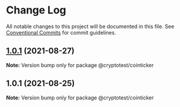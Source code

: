 # Change Log

All notable changes to this project will be documented in this file.
See [Conventional Commits](https://conventionalcommits.org) for commit guidelines.

## [1.0.1](https://github.com/joeguo911/widgets/compare/@cryptotest/cointicker@1.0.1...@cryptotest/cointicker@1.0.1) (2021-08-27)

**Note:** Version bump only for package @cryptotest/cointicker





## 1.0.1 (2021-08-25)

**Note:** Version bump only for package @cryptotest/cointicker

